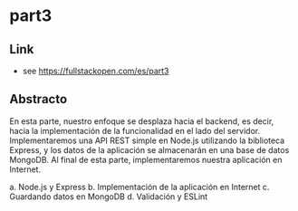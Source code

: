 # part3

## Link
- see <https://fullstackopen.com/es/part3>

## Abstracto

En esta parte, nuestro enfoque se desplaza hacia el backend, es decir, hacia la implementación de la funcionalidad en el lado del servidor. Implementaremos una API REST simple en Node.js utilizando la biblioteca Express, y los datos de la aplicación se almacenarán en una base de datos MongoDB. Al final de esta parte, implementaremos nuestra aplicación en Internet.

a. Node.js y Express
b. Implementación de la aplicación en Internet
c. Guardando datos en MongoDB
d. Validación y ESLint



